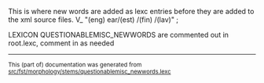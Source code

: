 This is where new words are added as lexc entries before they are 
added to the xml source files.
V_ "(eng) ear/(est) /(fin) /(lav)" ;

LEXICON QUESTIONABLEMISC_NEWWORDS   are commented out in root.lexc, comment in as needed

* * *

<small>This (part of) documentation was generated from [src/fst/morphology/stems/questionablemisc_newwords.lexc](https://github.com/giellalt/lang-liv/blob/main/src/fst/morphology/stems/questionablemisc_newwords.lexc)</small>
